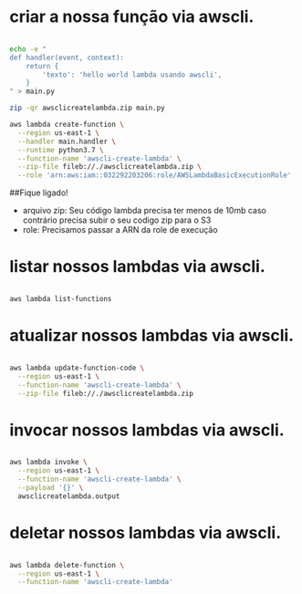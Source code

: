 # criar a nossa função via awscli.

```bash

echo -e "
def handler(event, context):
    return {
        'texto': 'hello world lambda usando awscli',
    }
" > main.py

zip -qr awsclicreatelambda.zip main.py

aws lambda create-function \
  --region us-east-1 \
  --handler main.handler \
  --runtime python3.7 \
  --function-name 'awscli-create-lambda' \
  --zip-file fileb://./awsclicreatelambda.zip \
  --role 'arn:aws:iam::032292203206:role/AWSLambdaBasicExecutionRole'

```

##Fique ligado!
- arquivo zip: Seu código lambda precisa ter menos de 10mb caso contrário precisa subir o seu codigo zip para o S3
- role: Precisamos passar a ARN da role de execução

# listar nossos lambdas via awscli.

```bash

aws lambda list-functions

```

# atualizar nossos lambdas via awscli.

```bash

aws lambda update-function-code \
  --region us-east-1 \
  --function-name 'awscli-create-lambda' \
  --zip-file fileb://./awsclicreatelambda.zip

```

# invocar nossos lambdas via awscli.

```bash

aws lambda invoke \
  --region us-east-1 \
  --function-name 'awscli-create-lambda' \
  --payload '{}' \
  awsclicreatelambda.output

```

# deletar nossos lambdas via awscli.

```bash

aws lambda delete-function \
  --region us-east-1 \
  --function-name 'awscli-create-lambda'

```